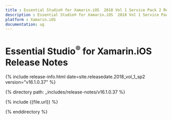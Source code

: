 ```yaml
---
title : Essential Studio® for Xamarin.iOS  2018 Vol 1 Service Pack 2 Release Notes
description : Essential Studio® for Xamarin.iOS  2018 Vol 1 Service Pack 2 Release Notes
platform : Xamarin.iOS
documentation: ug
---
```


# Essential Studio<sup>®</sup> for Xamarin.iOS Release Notes

{% include release-info.html date=site.releasedate.2018_vol_1_sp2  version="v16.1.0.37" %} 

{% directory path: _includes/release-notes/v16.1.0.37 %}

{% include {{file.url}} %}

{% enddirectory %}